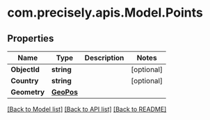 # com.precisely.apis.Model.Points
## Properties

Name | Type | Description | Notes
------------ | ------------- | ------------- | -------------
**ObjectId** | **string** |  | [optional] 
**Country** | **string** |  | [optional] 
**Geometry** | [**GeoPos**](GeoPos.md) |  | 

[[Back to Model list]](../README.md#documentation-for-models) [[Back to API list]](../README.md#documentation-for-api-endpoints) [[Back to README]](../README.md)


